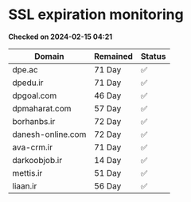 # SSL expiration monitoring

**Checked on 2024-02-15 04:21**

| Domain | Remained | Status       |
|--------|----------|--------------|
| dpe.ac     | 71 Day   | ✅ |
| dpedu.ir     | 71 Day   | ✅ |
| dpgoal.com     | 46 Day   | ✅ |
| dpmaharat.com     | 57 Day   | ✅ |
| borhanbs.ir     | 72 Day   | ✅ |
| danesh-online.com     | 72 Day   | ✅ |
| ava-crm.ir     | 71 Day   | ✅ |
| darkoobjob.ir     | 14 Day   | ✅ |
| mettis.ir     | 51 Day   | ✅ |
| liaan.ir     | 56 Day   | ✅ |
